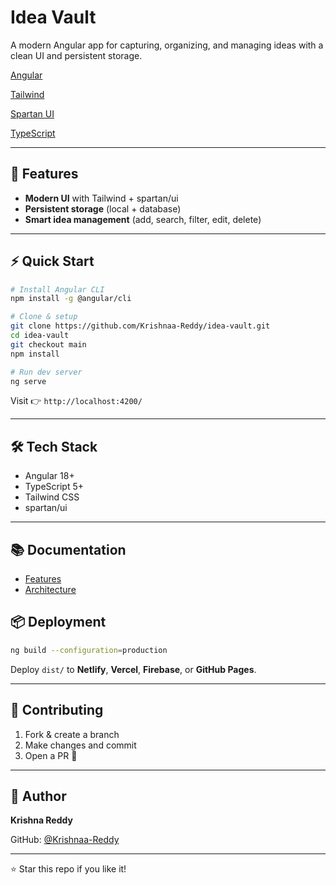 # Idea Vault

A modern Angular app for capturing, organizing, and managing ideas with a clean UI and persistent storage.

[Angular](https://angular.dev/)

[Tailwind](http://tailwindcss.com/docs)

[Spartan UI](https://www.spartan.ng/)

[TypeScript](https://www.typescriptlang.org/docs/)

---

## 🚀 Features

- **Modern UI** with Tailwind + spartan/ui
- **Persistent storage** (local + database)
- **Smart idea management** (add, search, filter, edit, delete)

---

## ⚡ Quick Start

```bash
# Install Angular CLI
npm install -g @angular/cli

# Clone & setup
git clone https://github.com/Krishnaa-Reddy/idea-vault.git
cd idea-vault
git checkout main
npm install

# Run dev server
ng serve
```

Visit 👉 `http://localhost:4200/`

---

## 🛠️ Tech Stack

- Angular 18+
- TypeScript 5+
- Tailwind CSS
- spartan/ui

---

## 📚 Documentation

- [Features](/public/docs/FEATURES.md)
- [Architecture](/public/docs/ARCHITECTURE.md)

## 📦 Deployment

```bash
ng build --configuration=production
```

Deploy `dist/` to **Netlify**, **Vercel**, **Firebase**, or **GitHub Pages**.

---

## 🤝 Contributing

1. Fork & create a branch
2. Make changes and commit
3. Open a PR 🚀

---

## 👤 Author

**Krishna Reddy**

GitHub: [@Krishnaa-Reddy](https://github.com/Krishnaa-Reddy)

---

⭐ Star this repo if you like it!
